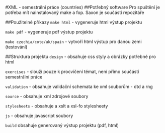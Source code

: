 #XML - semestrální práce (countries)
##Potřebný software
Pro spuštění je potřeba mít nainstalovaný make a fop. Saxon je součástí repozitáře

##Použitelné příkazy
`make html` - vygeneruje html výstup projektu

`make pdf` - vygeneruje pdf výstup projektu

`make czechia/cote/uk/spain` - vytvoří html výstup pro danou zemi (testování)

##Struktura projektu
`design` - obsahuje css styly a obrázky potřebné pro html

`exercises` - slouží pouze k procvičení témat, není přímo součástí semestrální práce

`validation` - obsahuje validační schemata ke xml souborům - dtd a rng

`source` - obsahuje xml zdrojové soubory

`stylesheets` - obsahuje a xslt a xsl-fo stylesheety

`js` - obsahuje javascript soubory

`build` obsahuje generovaný výstup projektu (pdf, html)